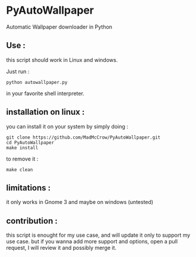 # PyAutoWallpaper
Automatic Wallpaper downloader in Python 

## Use :

this script should work in Linux and windows.

Just run :
```shell
python autowallpaper.py
```
in your favorite shell interpreter.

## installation on linux : 

you can install it on your system by simply doing :
```
git clone https://github.com/MadMcCrow/PyAutoWallpaper.git
cd PyAutoWallpaper
make install
```

to remove it :
```
make clean
```


## limitations :

it only works in Gnome 3 and maybe on windows (untested)

## contribution :

this script is enought for my use case, and will update it only to support my use case. but if you wanna add more support and options, open a pull request, I will review it and possibly merge it. 

